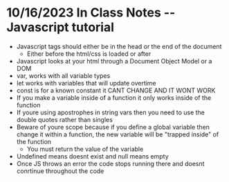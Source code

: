 # 10/16/2023 In Class Notes -- Javascript tutorial

- Javascript tags should either be in the head or the end of the document 
    - Either before the html/css is loaded or after
- Javascript looks at your html through a Document Object Model or a DOM
- var, works with all variable types 
- let works with variables that will update overtime 
- const is for a known constant it CANT CHANGE AND IT WONT WORK
- If you make a variable inside of a function it only works inside of the function
- If youre using apostrophes in string vars then you need to use the double quotes rather than singles 
- Beware of youre scope because if you define a global variable then change it within a function, the new variable will be "trapped inside" of the function
    - You must return the value of the variable
- Undefined means doesnt exist and null means empty 
- Once JS throws an error the code stops running there and doesnt conrtinue throughout the code
